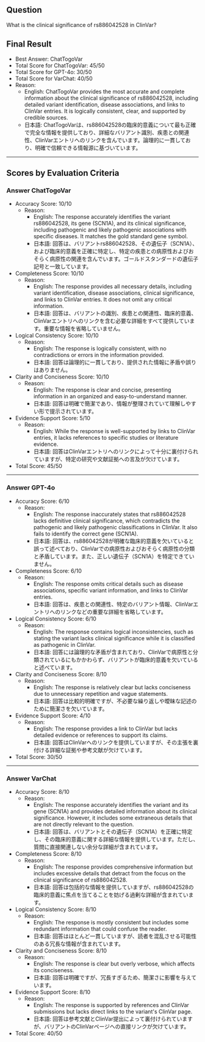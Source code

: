 ## Question

What is the clinical significance of rs886042528 in ClinVar?

## Final Result

- Best Answer: ChatTogoVar
- Total Score for ChatTogoVar: 45/50
- Total Score for GPT-4o: 30/50
- Total Score for VarChat: 40/50
- Reason:
  - English: ChatTogoVar provides the most accurate and complete information about the clinical significance of rs886042528, including detailed variant identification, disease associations, and links to ClinVar entries. It is logically consistent, clear, and supported by credible sources.
  - 日本語: ChatTogoVarは、rs886042528の臨床的意義について最も正確で完全な情報を提供しており、詳細なバリアント識別、疾患との関連性、ClinVarエントリへのリンクを含んでいます。論理的に一貫しており、明確で信頼できる情報源に基づいています。

---

## Scores by Evaluation Criteria

### Answer ChatTogoVar
- Accuracy Score: 10/10
  - Reason: 
    - English: The response accurately identifies the variant rs886042528, its gene (SCN1A), and its clinical significance, including pathogenic and likely pathogenic associations with specific diseases. It matches the gold standard gene symbol.
    - 日本語: 回答は、バリアントrs886042528、その遺伝子（SCN1A）、および臨床的意義を正確に特定し、特定の疾患との病原性およびおそらく病原性の関連を含んでいます。ゴールドスタンダードの遺伝子記号と一致しています。
- Completeness Score: 10/10
  - Reason: 
    - English: The response provides all necessary details, including variant identification, disease associations, clinical significance, and links to ClinVar entries. It does not omit any critical information.
    - 日本語: 回答は、バリアントの識別、疾患との関連性、臨床的意義、ClinVarエントリへのリンクを含む必要な詳細をすべて提供しています。重要な情報を省略していません。
- Logical Consistency Score: 10/10
  - Reason: 
    - English: The response is logically consistent, with no contradictions or errors in the information provided.
    - 日本語: 回答は論理的に一貫しており、提供された情報に矛盾や誤りはありません。
- Clarity and Conciseness Score: 10/10
  - Reason: 
    - English: The response is clear and concise, presenting information in an organized and easy-to-understand manner.
    - 日本語: 回答は明確で簡潔であり、情報が整理されていて理解しやすい形で提示されています。
- Evidence Support Score: 5/10
  - Reason: 
    - English: While the response is well-supported by links to ClinVar entries, it lacks references to specific studies or literature evidence.
    - 日本語: 回答はClinVarエントリへのリンクによって十分に裏付けられていますが、特定の研究や文献証拠への言及が欠けています。
- Total Score: 45/50

---

### Answer GPT-4o
- Accuracy Score: 6/10
  - Reason: 
    - English: The response inaccurately states that rs886042528 lacks definitive clinical significance, which contradicts the pathogenic and likely pathogenic classifications in ClinVar. It also fails to identify the correct gene (SCN1A).
    - 日本語: 回答は、rs886042528が明確な臨床的意義を欠いていると誤って述べており、ClinVarでの病原性およびおそらく病原性の分類と矛盾しています。また、正しい遺伝子（SCN1A）を特定できていません。
- Completeness Score: 6/10
  - Reason: 
    - English: The response omits critical details such as disease associations, specific variant information, and links to ClinVar entries.
    - 日本語: 回答は、疾患との関連性、特定のバリアント情報、ClinVarエントリへのリンクなどの重要な詳細を省略しています。
- Logical Consistency Score: 6/10
  - Reason: 
    - English: The response contains logical inconsistencies, such as stating the variant lacks clinical significance while it is classified as pathogenic in ClinVar.
    - 日本語: 回答には論理的な矛盾が含まれており、ClinVarで病原性と分類されているにもかかわらず、バリアントが臨床的意義を欠いていると述べています。
- Clarity and Conciseness Score: 8/10
  - Reason: 
    - English: The response is relatively clear but lacks conciseness due to unnecessary repetition and vague statements.
    - 日本語: 回答は比較的明確ですが、不必要な繰り返しや曖昧な記述のために簡潔さを欠いています。
- Evidence Support Score: 4/10
  - Reason: 
    - English: The response provides a link to ClinVar but lacks detailed evidence or references to support its claims.
    - 日本語: 回答はClinVarへのリンクを提供していますが、その主張を裏付ける詳細な証拠や参考文献が欠けています。
- Total Score: 30/50

---

### Answer VarChat
- Accuracy Score: 8/10
  - Reason: 
    - English: The response accurately identifies the variant and its gene (SCN1A) and provides detailed information about its clinical significance. However, it includes some extraneous details that are not directly relevant to the question.
    - 日本語: 回答は、バリアントとその遺伝子（SCN1A）を正確に特定し、その臨床的意義に関する詳細な情報を提供しています。ただし、質問に直接関連しない余分な詳細が含まれています。
- Completeness Score: 8/10
  - Reason: 
    - English: The response provides comprehensive information but includes excessive details that detract from the focus on the clinical significance of rs886042528.
    - 日本語: 回答は包括的な情報を提供していますが、rs886042528の臨床的意義に焦点を当てることを妨げる過剰な詳細が含まれています。
- Logical Consistency Score: 8/10
  - Reason: 
    - English: The response is mostly consistent but includes some redundant information that could confuse the reader.
    - 日本語: 回答はほとんど一貫していますが、読者を混乱させる可能性のある冗長な情報が含まれています。
- Clarity and Conciseness Score: 8/10
  - Reason: 
    - English: The response is clear but overly verbose, which affects its conciseness.
    - 日本語: 回答は明確ですが、冗長すぎるため、簡潔さに影響を与えています。
- Evidence Support Score: 8/10
  - Reason: 
    - English: The response is supported by references and ClinVar submissions but lacks direct links to the variant's ClinVar page.
    - 日本語: 回答は参考文献とClinVar提出によって裏付けられていますが、バリアントのClinVarページへの直接リンクが欠けています。
- Total Score: 40/50
